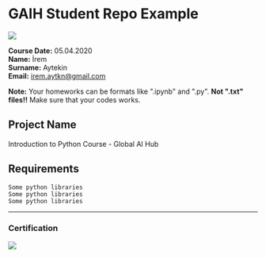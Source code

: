 # GAIH Student Repo Example
![](img/newlogo.png)

**Course Date:** 05.04.2020  
**Name:** İrem  
**Surname:** Aytekin  
**Email:** irem.aytkn@gmail.com  

**Note:** Your homeworks can be formats like ".ipynb" and ".py". **Not ".txt" files!!** Make sure that your codes works.  

## Project Name
Introduction to Python Course - Global AI Hub

## Requirements
```
Some python libraries
Some python libraries
Some python libraries
```
---

### Certification
![](img/TopLearnerCertificate.png)

